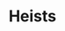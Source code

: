 ---
title: "Heists"
description: "A Heist Game using VRFlad's Point System"
pubDate: "Feb 13 2023"
code: "2"
setUpDifficulty: "1/5"
heroImage: "../../heroImages/ps_heists.png"
---